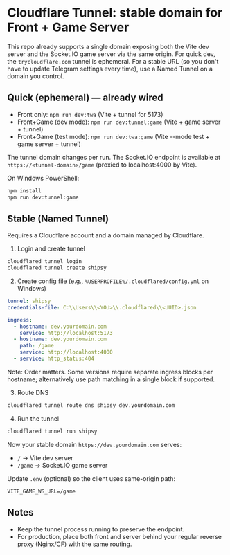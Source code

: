 # Cloudflare Tunnel: stable domain for Front + Game Server

This repo already supports a single domain exposing both the Vite dev server and the Socket.IO game server via the same origin. For quick dev, the `trycloudflare.com` tunnel is ephemeral. For a stable URL (so you don't have to update Telegram settings every time), use a Named Tunnel on a domain you control.

## Quick (ephemeral) — already wired
- Front only: `npm run dev:twa` (Vite + tunnel for 5173)
- Front+Game (dev mode): `npm run dev:tunnel:game` (Vite + game server + tunnel)
- Front+Game (test mode): `npm run dev:twa:game` (Vite --mode test + game server + tunnel)

The tunnel domain changes per run. The Socket.IO endpoint is available at `https://<tunnel-domain>/game` (proxied to localhost:4000 by Vite).

On Windows PowerShell:

```powershell
npm install
npm run dev:tunnel:game
```

## Stable (Named Tunnel)
Requires a Cloudflare account and a domain managed by Cloudflare.

1) Login and create tunnel
```sh
cloudflared tunnel login
cloudflared tunnel create shipsy
```

2) Create config file (e.g., `%USERPROFILE%/.cloudflared/config.yml` on Windows)
```yaml
tunnel: shipsy
credentials-file: C:\\Users\\<YOU>\\.cloudflared\\<UUID>.json

ingress:
  - hostname: dev.yourdomain.com
    service: http://localhost:5173
  - hostname: dev.yourdomain.com
    path: /game
    service: http://localhost:4000
  - service: http_status:404
```
Note: Order matters. Some versions require separate ingress blocks per hostname; alternatively use path matching in a single block if supported.

3) Route DNS
```sh
cloudflared tunnel route dns shipsy dev.yourdomain.com
```

4) Run the tunnel
```sh
cloudflared tunnel run shipsy
```

Now your stable domain `https://dev.yourdomain.com` serves:
- `/` -> Vite dev server
- `/game` -> Socket.IO game server

Update `.env` (optional) so the client uses same-origin path:
```
VITE_GAME_WS_URL=/game
```

## Notes
- Keep the tunnel process running to preserve the endpoint.
- For production, place both front and server behind your regular reverse proxy (Nginx/CF) with the same routing.
